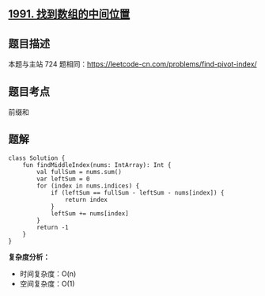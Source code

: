 ## [1991. 找到数组的中间位置](https://leetcode.cn/problems/find-the-middle-index-in-array/)

## 题目描述

本题与主站 724 题相同：https://leetcode-cn.com/problems/find-pivot-index/

## 题目考点

前缀和

## 题解
 
```
class Solution {
    fun findMiddleIndex(nums: IntArray): Int {
        val fullSum = nums.sum()
        var leftSum = 0
        for (index in nums.indices) {
            if (leftSum == fullSum - leftSum - nums[index]) {
                return index
            }
            leftSum += nums[index]
        }
        return -1
    }
}
```

**复杂度分析：**

- 时间复杂度：O(n)
- 空间复杂度：O(1) 
